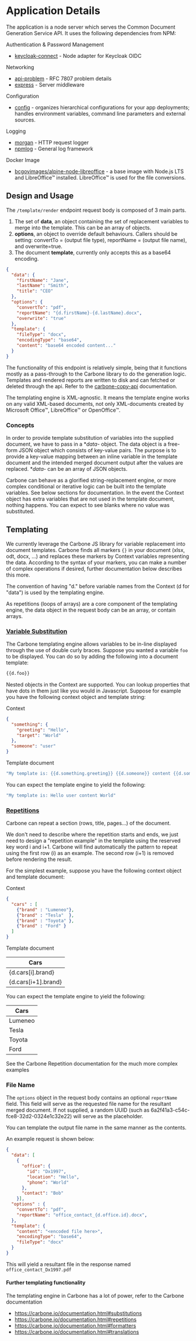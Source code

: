 # Application Details

The application is a node server which serves the Common Document Generation Service API. It uses the following dependencies from NPM:

Authentication & Password Management

- [keycloak-connect](https://www.npmjs.com/package/keycloak-connect) - Node adapter for Keycloak OIDC

Networking

- [api-problem](https://www.npmjs.com/package/api-problem) - RFC 7807 problem details
- [express](https://www.npmjs.com/package/express) - Server middleware

Configuration

- [config](https://www.npmjs.com/package/config) - organizes hierarchical configurations for your app deployments; handles environment variables, command line parameters and external sources.

Logging

- [morgan](https://www.npmjs.com/package/morgan) - HTTP request logger
- [npmlog](https://www.npmjs.com/package/npmlog) - General log framework

Docker Image

- [bcgovimages/alpine-node-libreoffice](https://hub.docker.com/r/bcgovimages/alpine-node-libreoffice) - a base image with Node.js LTS and LibreOffice™ installed.  LibreOffice™ is used for the file conversions.

## Design and Usage

The `/template/render` endpoint request body is composed of 3 main parts.

1. The set of **data**, an object containing the set of replacement variables to merge into the template.  This can be an array of objects.
2. **options**, an object to override default behaviours.  Callers should be setting: convertTo = (output file type), reportName = (output file name), and overwrite=true.
3. The document **template**, currently only accepts this as a base64 encoding.

``` json
{
  "data": {
    "firstName": "Jane",
    "lastName": "Smith",
    "title": "CEO"
  },
  "options": {
    "convertTo": "pdf",
    "reportName": "{d.firstName}-{d.lastName}.docx",
    "overwrite": "true"
  },
  "template": {
    "fileType": "docx",
    "encodingType": "base64",
    "content": "base64 encoded content..."
  }
}
```

The functionality of this endpoint is relatively simple, being that it functions mostly as a pass-through to the Carbone library to do the generation logic.  Templates and rendered reports are written to disk and can fetched or deleted through the api.  Refer to the [carbone-copy-api](https://github.com/bcgov/common-services-team-library/tree/master/npm/carbone-copy-api/docs) documentation.

The templating engine is XML-agnostic. It means the template engine works on any valid XML-based documents, not only XML-documents created by Microsoft Office™, LibreOffice™ or OpenOffice™.

### Concepts

In order to provide template substitution of variables into the supplied document, we have to pass in a **data*-  object.  The data object is a free-form JSON object which consists of key-value pairs. The purpose is to provide a key-value mapping between an inline variable in the template document and the intended merged document output after the values are replaced.  **data*- can be an array of JSON objects.

Carbone can behave as a glorified string-replacement engine, or more complex conditional or iterative logic can be built into the template variables. See below sections for documentation.
In the event the Context object has extra variables that are not used in the template document, nothing happens. You can expect to see blanks where no value was substituted.

## Templating

We currently leverage the Carbone JS library for variable replacement into document templates. Carbone finds all markers `{}` in your document (xlsx, odt, docx, ...) and replaces these markers by Context variables representing the data. According to the syntax of your markers, you can make a number of complex operations if desired, further documentation below describes this more.

The convention of having "d." before variable names from the Context (d for "data") is used by the templating engine.

As repetitions (loops of arrays) are a core component of the templating engine, the data object in the request body can be an array, or contain arrays.

### [Variable Substitution](https://carbone.io/documentation.html#substitutions)

The Carbone templating engine allows variables to be in-line displayed through the use of double curly braces. Suppose you wanted a variable `foo` to be displayed. You can do so by adding the following into a document template:

``` sh
{{d.foo}}
```

Nested objects in the Context are supported. You can lookup properties that have dots in them just like you would in Javascript. Suppose for example you have the following context object and template string:

Context

``` json
{
  "something": {
    "greeting": "Hello",
    "target": "World"
  },
  "someone": "user"
}
```

Template document

``` sh
"My template is: {{d.something.greeting}} {{d.someone}} content {{d.something.target }}"
```

You can expect the template engine to yield the following:

``` sh
"My template is: Hello user content World"
```

### [Repetitions](https://carbone.io/documentation.html#repetitions)

Carbone can repeat a section (rows, title, pages...) of the document.

We don't need to describe where the repetition starts and ends, we just need to design a "repetition example" in the template using the reserved key word i and i+1. Carbone will find automatically the pattern to repeat using the first row (i) as an example. The second row (i+1) is removed before rendering the result.

For the simplest example, suppose you have the following context object and template document:

Context

``` json
{
  "cars" : [
    {"brand" : "Lumeneo"},
    {"brand" : "Tesla"  },
    {"brand" : "Toyota" },
    {"brand" : "Ford" }
  ]
}
```

Template document

| Cars                  |
| --------------------- |
| {d.cars[i].brand}     |
| {d.cars[i+1].brand}   |

You can expect the template engine to yield the following:

| Cars                  |
| --------------------- |
| Lumeneo    |
| Tesla   |
| Toyota   |
| Ford   |

See the Carbone Repetition documentation for the much more complex examples

### File Name

The `options` object in the request body contains an optional `reportName` field. This field will serve as the requested file name for the resultant merged document.
If not supplied, a random UUID (such as 6a2f41a3-c54c-fce8-32d2-0324e1c32e22) will serve as the placeholder.

You can template the output file name in the same manner as the contents.

An example request is shown below:

``` json
{
  "data": [
    {
      "office": {
        "id": "Dx1997",
        "location": "Hello",
        "phone": "World"
      },
      "contact": "Bob"
    }],
  "options" : {
    "convertTo": "pdf",
    "reportName": "office_contact_{d.office.id}.docx",
  },
  "template": {
    "content": "<encoded file here>",
    "encodingType": "base64",
    "fileType": "docx"
  }
}
```

This will yield a resultant file in the response named
`office_contact_Dx1997.pdf`

#### Further templating functionality

The templating engine in Carbone has a lot of power, refer to the Carbone documentation

- <https://carbone.io/documentation.html#substitutions>
- <https://carbone.io/documentation.html#repetitions>
- <https://carbone.io/documentation.html#formatters>
- <https://carbone.io/documentation.html#translations>
